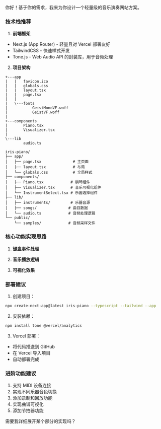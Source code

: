 你好！基于你的需求，我来为你设计一个轻量级的音乐演奏网站方案。

### 技术栈推荐

1. **前端框架**
- Next.js (App Router) - 轻量且对 Vercel 部署友好
- TailwindCSS - 快速样式开发
- Tone.js - Web Audio API 的封装库，用于音频处理


2. **项目架构**

```现有文件框架 /src/
+---app
|   |   favicon.ico
|   |   globals.css
|   |   layout.tsx
|   |   page.tsx
|   |
|   \---fonts
|           GeistMonoVF.woff  
|           GeistVF.woff      
|
+---components
|       Piano.tsx
|       Visualizer.tsx        
|
\---lib
        audio.ts

```

```预期架构
iris-piano/
├── app/
│   ├── page.tsx              # 主页面
│   ├── layout.tsx            # 布局
│   └── globals.css           # 全局样式
├── components/
│   ├── Piano.tsx            # 钢琴组件
│   ├── Visualizer.tsx       # 音乐可视化组件
│   └── InstrumentSelect.tsx # 乐器选择组件
├── lib/
│   ├── instruments/         # 乐器音源
│   ├── songs/              # 曲目数据
│   └── audio.ts            # 音频处理逻辑
└── public/
    └── samples/            # 音频采样文件
```

### 核心功能实现思路

1. **键盘事件处理**



2. **音乐播放逻辑**



3. **可视化效果**



### 部署建议

1. 创建项目：
```bash
npx create-next-app@latest iris-piano --typescript --tailwind --app
```

2. 安装依赖：
```bash
npm install tone @vercel/analytics
```

3. Vercel 部署：
- 将代码推送到 GitHub
- 在 Vercel 导入项目
- 自动部署完成

### 进阶功能建议

1. 支持 MIDI 设备连接
2. 实现不同乐器音色切换
3. 添加录制和回放功能
4. 实现曲谱可视化
5. 添加节拍器功能

需要我详细展开某个部分的实现吗？
